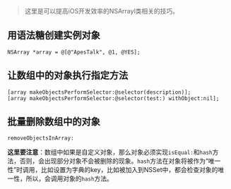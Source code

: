 > 这里是可以提高iOS开发效率的NSArrayl类相关的技巧。

## 用语法糖创建实例对象

```
NSArray *array = @[@"ApesTalk", @1, @YES];
```


## 让数组中的对象执行指定方法

```
[array makeObjectsPerformSelector:@selector(description)];
[array makeObjectsPerformSelector:@selector(test:) withObject:nil];
```

## 批量删除数组中的对象

```
removeObjectsInArray:
```

**这里要注意**：数组中如果是自定义对象，那么对象必须实现``isEqual:``和``hash``方法，否则，会出现部分对象不会被删除的现象。``hash``方法在对象将被作为“唯一性”时调用，比如设置为字典的key，比如被加入到NSSet中，都会检查对象的唯一性，所以，会调用对象的``hash``方法。
